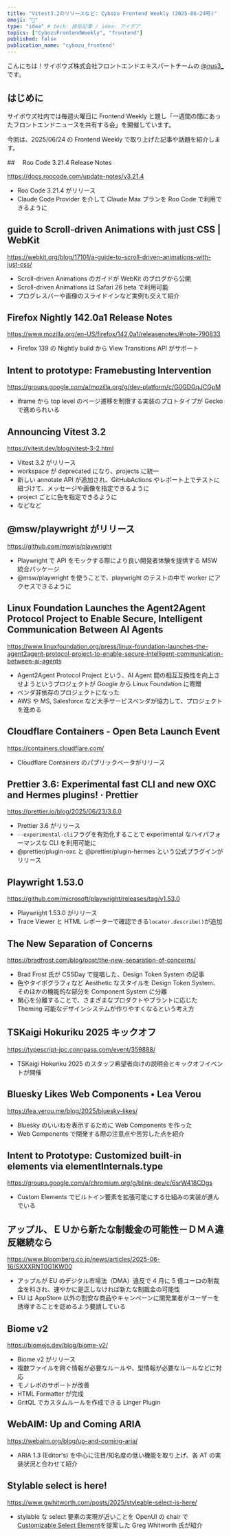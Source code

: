 ```yaml
---
title: "Vitest3.2のリリースなど: Cybozu Frontend Weekly (2025-06-24号)"
emoji: "🐸"
type: "idea" # tech: 技術記事 / idea: アイデア
topics: ["CybozuFrontendWeekly", "frontend"]
published: false
publication_name: "cybozu_frontend"
---
```


こんにちは！サイボウズ株式会社フロントエンドエキスパートチームの [@nus3\_](https://twitter.com/nus3_) です。

## はじめに

サイボウズ社内では毎週火曜日に Frontend Weekly と題し「一週間の間にあったフロントエンドニュースを共有する会」を開催しています。

今回は、2025/06/24 の Frontend Weekly で取り上げた記事や話題を紹介します。

##　 Roo Code 3.21.4 Release Notes

https://docs.roocode.com/update-notes/v3.21.4

- Roo Code 3.21.4 がリリース
- Claude Code Provider を介して Claude Max プランを Roo Code で利用できるように

## guide to Scroll-driven Animations with just CSS | WebKit

https://webkit.org/blog/17101/a-guide-to-scroll-driven-animations-with-just-css/

- Scroll-driven Animations のガイドが WebKit のブログから公開
- Scroll-driven Animations は Safari 26 beta で利用可能
- プログレスバーや画像のスライドインなど実例も交えて紹介

## Firefox Nightly 142.0a1 Release Notes

https://www.mozilla.org/en-US/firefox/142.0a1/releasenotes/#note-790833

- Firefox 139 の Nightly build から View Transitions API がサポート

## Intent to prototype: Framebusting Intervention

https://groups.google.com/a/mozilla.org/g/dev-platform/c/G0GDGqJCGpM

- iframe から top level のページ遷移を制限する実装のプロトタイプが Gecko で進められいる

## Announcing Vitest 3.2

https://vitest.dev/blog/vitest-3-2.html

- Vitest 3.2 がリリース
- workspace が deprecated になり、projects に統一
- 新しい annotate API が追加され、GitHubActions やレポート上でテストに紐づけて、メッセージや画像を指定できるように
- project ごとに色を指定できるように
- などなど

## @msw/playwright がリリース

https://github.com/mswjs/playwright

- Playwright で API をモックする際により良い開発者体験を提供する MSW 統合パッケージ
- @msw/playwright を使うことで、playwright のテストの中で worker にアクセスできるように

## Linux Foundation Launches the Agent2Agent Protocol Project to Enable Secure, Intelligent Communication Between AI Agents

https://www.linuxfoundation.org/press/linux-foundation-launches-the-agent2agent-protocol-project-to-enable-secure-intelligent-communication-between-ai-agents

- Agent2Agent Protocol Project という、AI Agent 間の相互互換性を向上させようというプロジェクトが Google から Linux Foundation に寄贈
- ベンダ非依存のプロジェクトになった
- AWS や MS, Salesforce など大手サービスベンダが協力して、プロジェクトを進める

## Cloudflare Containers - Open Beta Launch Event

https://containers.cloudflare.com/

- Cloudflare Containers のパプリックベータがリリース

## Prettier 3.6: Experimental fast CLI and new OXC and Hermes plugins! · Prettier

https://prettier.io/blog/2025/06/23/3.6.0

- Prettier 3.6 がリリース
- `--experimental-cli`フラグを有効化することで experimental なハイパフォーマンスな CLI を利用可能に
- @prettier/plugin-oxc と @prettier/plugin-hermes という公式プラグインがリリース

## Playwright 1.53.0

https://github.com/microsoft/playwright/releases/tag/v1.53.0

- Playwright 1.53.0 がリリース
- Trace Viewer と HTML レポーターで確認できる`locator.describe()`が追加

## The New Separation of Concerns

https://bradfrost.com/blog/post/the-new-separation-of-concerns/

- Brad Frost 氏が CSSDay で提唱した、Design Token System の記事
- 色やタイポグラフィなど Aesthetic なスタイルを Design Token System、そのほかの機能的な部分を Component System に分離
- 関心を分離することで、さまざまなプロダクトやブラントに応じた Theming 可能なデザインシステムが作りやすくなるという考え方

## TSKaigi Hokuriku 2025 キックオフ

https://typescript-jpc.connpass.com/event/359888/

- TSKaigi Hokuriku 2025 のスタッフ希望者向けの説明会とキックオフイベントが開催

## Bluesky Likes Web Components • Lea Verou

https://lea.verou.me/blog/2025/bluesky-likes/

- Bluesky のいいねを表示するために Web Components を作った
- Web Components で開発する際の注意点や苦労した点を紹介

## Intent to Prototype: Customized built-in elements via elementInternals.type

https://groups.google.com/a/chromium.org/g/blink-dev/c/6srW418CDgs

- Custom Elements でビルトイン要素を拡張可能にする仕組みの実装が進んでいる

## アップル、ＥＵから新たな制裁金の可能性－ＤＭＡ違反継続なら

https://www.bloomberg.co.jp/news/articles/2025-06-16/SXXXRNT0G1KW00

- アップルが EU のデジタル市場法（DMA）違反で 4 月に 5 億ユーロの制裁金を科され、速やかに是正しなければ新たな制裁金の可能性
- EU は AppStore 以外の割安な商品やキャンペーンに開発業者がユーザーを誘導することを認めるよう要請している

## Biome v2

https://biomejs.dev/blog/biome-v2/

- Biome v2 がリリース
- 複数ファイルを跨ぐ情報が必要なルールや、型情報が必要なルールなどに対応
- モノレポのサポートが改善
- HTML Formatter が完成
- GritQL でカスタムルールを作成できる Linger Plugin

## WebAIM: Up and Coming ARIA

https://webaim.org/blog/up-and-coming-aria/

- ARIA 1.3 (Editor's) を中心に注目/知名度の低い機能を取り上げ、各 AT の実装状況と合わせて紹介

## Stylable select is here!

https://www.gwhitworth.com/posts/2025/styleable-select-is-here/

- stylable な select 要素の実現が近いことを OpenUI の chair で[Customizable Select Element](https://open-ui.org/components/customizableselect/)を提案した Greg Whitworth 氏が紹介
